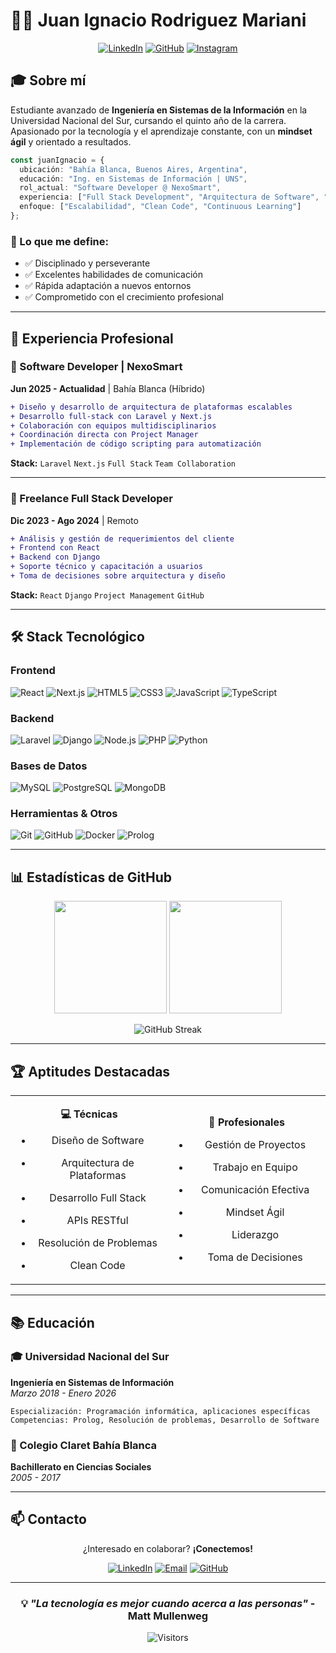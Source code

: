 # 👨‍💻 Juan Ignacio Rodriguez Mariani

<div align="center">
  
  [![LinkedIn](https://img.shields.io/badge/LinkedIn-0077B5?style=for-the-badge&logo=linkedin&logoColor=white)](tu-linkedin)
  [![GitHub](https://img.shields.io/badge/GitHub-100000?style=for-the-badge&logo=github&logoColor=white)](tu-github)
  [![Instagram](https://img.shields.io/badge/Instagram-E4405F?style=for-the-badge&logo=instagram&logoColor=white)](tu-instagram)
  
</div>

## 🎓 Sobre mí

Estudiante avanzado de **Ingeniería en Sistemas de la Información** en la Universidad Nacional del Sur, cursando el quinto año de la carrera. Apasionado por la tecnología y el aprendizaje constante, con un **mindset ágil** y orientado a resultados.

```typescript
const juanIgnacio = {
  ubicación: "Bahía Blanca, Buenos Aires, Argentina",
  educación: "Ing. en Sistemas de Información | UNS",
  rol_actual: "Software Developer @ NexoSmart",
  experiencia: ["Full Stack Development", "Arquitectura de Software", "Team Collaboration"],
  enfoque: ["Escalabilidad", "Clean Code", "Continuous Learning"]
};
```

### 🚀 Lo que me define:
- ✅ Disciplinado y perseverante
- ✅ Excelentes habilidades de comunicación
- ✅ Rápida adaptación a nuevos entornos
- ✅ Comprometido con el crecimiento profesional

---

## 💼 Experiencia Profesional

### 🔹 Software Developer | NexoSmart
**Jun 2025 - Actualidad** | Bahía Blanca (Híbrido)

```diff
+ Diseño y desarrollo de arquitectura de plataformas escalables
+ Desarrollo full-stack con Laravel y Next.js
+ Colaboración con equipos multidisciplinarios
+ Coordinación directa con Project Manager
+ Implementación de código scripting para automatización
```

**Stack:** `Laravel` `Next.js` `Full Stack` `Team Collaboration`

---

### 🔹 Freelance Full Stack Developer
**Dic 2023 - Ago 2024** | Remoto

```diff
+ Análisis y gestión de requerimientos del cliente
+ Frontend con React
+ Backend con Django
+ Soporte técnico y capacitación a usuarios
+ Toma de decisiones sobre arquitectura y diseño
```

**Stack:** `React` `Django` `Project Management` `GitHub`

---

## 🛠️ Stack Tecnológico

### Frontend
![React](https://img.shields.io/badge/React-20232A?style=for-the-badge&logo=react&logoColor=61DAFB)
![Next.js](https://img.shields.io/badge/Next.js-000000?style=for-the-badge&logo=nextdotjs&logoColor=white)
![HTML5](https://img.shields.io/badge/HTML5-E34F26?style=for-the-badge&logo=html5&logoColor=white)
![CSS3](https://img.shields.io/badge/CSS3-1572B6?style=for-the-badge&logo=css3&logoColor=white)
![JavaScript](https://img.shields.io/badge/JavaScript-F7DF1E?style=for-the-badge&logo=javascript&logoColor=black)
![TypeScript](https://img.shields.io/badge/TypeScript-007ACC?style=for-the-badge&logo=typescript&logoColor=white)

### Backend
![Laravel](https://img.shields.io/badge/Laravel-FF2D20?style=for-the-badge&logo=laravel&logoColor=white)
![Django](https://img.shields.io/badge/Django-092E20?style=for-the-badge&logo=django&logoColor=white)
![Node.js](https://img.shields.io/badge/Node.js-43853D?style=for-the-badge&logo=node.js&logoColor=white)
![PHP](https://img.shields.io/badge/PHP-777BB4?style=for-the-badge&logo=php&logoColor=white)
![Python](https://img.shields.io/badge/Python-3776AB?style=for-the-badge&logo=python&logoColor=white)

### Bases de Datos
![MySQL](https://img.shields.io/badge/MySQL-00000F?style=for-the-badge&logo=mysql&logoColor=white)
![PostgreSQL](https://img.shields.io/badge/PostgreSQL-316192?style=for-the-badge&logo=postgresql&logoColor=white)
![MongoDB](https://img.shields.io/badge/MongoDB-4EA94B?style=for-the-badge&logo=mongodb&logoColor=white)

### Herramientas & Otros
![Git](https://img.shields.io/badge/Git-F05032?style=for-the-badge&logo=git&logoColor=white)
![GitHub](https://img.shields.io/badge/GitHub-100000?style=for-the-badge&logo=github&logoColor=white)
![Docker](https://img.shields.io/badge/Docker-2496ED?style=for-the-badge&logo=docker&logoColor=white)
![Prolog](https://img.shields.io/badge/Prolog-E61B23?style=for-the-badge&logo=prolog&logoColor=white)

---

## 📊 Estadísticas de GitHub

<div align="center">
  
  <img height="180em" src="https://github-readme-stats.vercel.app/api?username=TU_USUARIO_GITHUB&show_icons=true&theme=tokyonight&include_all_commits=true&count_private=true"/>
  <img height="180em" src="https://github-readme-stats.vercel.app/api/top-langs/?username=TU_USUARIO_GITHUB&layout=compact&langs_count=8&theme=tokyonight"/>

</div>

<div align="center">
  
  ![GitHub Streak](https://github-readme-streak-stats.herokuapp.com/?user=TU_USUARIO_GITHUB&theme=tokyonight)
  
</div>

---

## 🏆 Aptitudes Destacadas

<table>
  <tr>
    <td align="center" width="50%">
      
**💻 Técnicas**
- Diseño de Software
- Arquitectura de Plataformas
- Desarrollo Full Stack
- APIs RESTful
- Resolución de Problemas
- Clean Code
      
  </td>
    <td align="center" width="50%">
      
**🤝 Profesionales**
- Gestión de Proyectos
- Trabajo en Equipo
- Comunicación Efectiva
- Mindset Ágil
- Liderazgo
- Toma de Decisiones
      
  </td>
  </tr>
</table>

---

## 📚 Educación

### 🎓 Universidad Nacional del Sur
**Ingeniería en Sistemas de Información**  
*Marzo 2018 - Enero 2026*

```
Especialización: Programación informática, aplicaciones específicas
Competencias: Prolog, Resolución de problemas, Desarrollo de Software
```

### 🏫 Colegio Claret Bahía Blanca
**Bachillerato en Ciencias Sociales**  
*2005 - 2017*

---

## 📫 Contacto

<div align="center">

¿Interesado en colaborar? **¡Conectemos!**

[![LinkedIn](https://img.shields.io/badge/LinkedIn-Conectar-0077B5?style=for-the-badge&logo=linkedin)](tu-linkedin)
[![Email](https://img.shields.io/badge/Email-Contactar-D14836?style=for-the-badge&logo=gmail&logoColor=white)](mailto:tu-email@ejemplo.com)
[![GitHub](https://img.shields.io/badge/GitHub-Seguir-100000?style=for-the-badge&logo=github)](tu-github)

</div>

---

<div align="center">
  
  ### 💡 *"La tecnología es mejor cuando acerca a las personas"* - Matt Mullenweg
  
  ![Visitors](https://visitor-badge.laobi.icu/badge?page_id=TU_USUARIO_GITHUB.TU_USUARIO_GITHUB)
  
</div>
